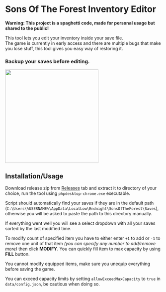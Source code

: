 # Sons Of The Forest Inventory Editor

**Warning: This project is a spaghetti code, made for personal usage but shared to the public!**

This tool lets you edit your inventory inside your save file.  
The game is currently in early access and there are multiple bugs that make you lose stuff, this tool gives you easy way of restoring it. 

### Backup your saves before editing.

<a href="https://i.imgur.com/ot0ABFN.png"><img src="https://i.imgur.com/ot0ABFN.png" height="300"></a>

## Installation/Usage

Download release zip from [Releases](https://github.com/jacklul/Sons-Of-The-Forest-Inventory-Editor/releases) tab and extract it to directory of your choice, run the tool using `phpdesktop-chrome.exe` executable.

Script should automatically find your saves if they are in the default path (`C:\Users\%USERNAME%\AppData\LocalLow\Endnight\SonsOfTheForest\Saves`), otherwise you will be asked to paste the path to this directory manually.

If everything went well you will see a select dropdown with all your saves sorted by the last modified time.

To modify count of specified item you have to either enter `+1` to add or `-1` to remove one unit of that item *(you can specify any number to add/remove more)* then click **MODIFY**. You can quickly fill item to max capacity by using **FILL** button.

You cannot modify equipped items, make sure you unequip everything before saving the game.

You can exceed capacity limits by setting `allowExceedMaxCapacity` to `true` in `data/config.json`, be cautious when doing so.
